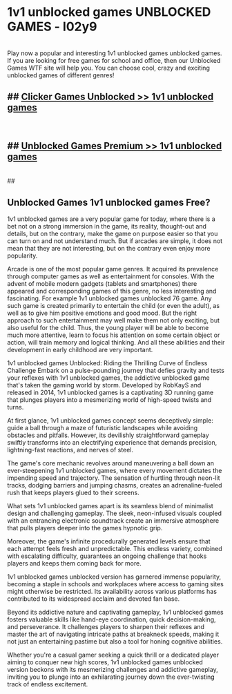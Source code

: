 # 1v1 unblocked games  UNBLOCKED GAMES - l02y9 <br>
<br>
Play now a popular and interesting 1v1 unblocked games unblocked games. If you are looking for free games for school and office, then our Unblocked Games WTF site will help you. You can choose cool, crazy and exciting unblocked games of different genres!


## ##  [Clicker Games Unblocked >> 1v1 unblocked games](http://freeplayer.one?title=1v1_unblocked_games&ref=UG)
  <br>

##  ## [Unblocked Games Premium >> 1v1 unblocked games](http://freeplayer.one?title=1v1_unblocked_games&ref=UG)
  <br>
  ##



## Unblocked Games 1v1 unblocked games Free?

1v1 unblocked games are a very popular game for today, where there is a bet not on a strong immersion in the game, its reality, thought-out and details, but on the contrary, make the game on purpose easier so that you can turn on and not understand much. But if arcades are simple, it does not mean that they are not interesting, but on the contrary even enjoy more popularity.

Arcade is one of the most popular game genres. It acquired its prevalence through computer games as well as entertainment for consoles. With the advent of mobile modern gadgets (tablets and smartphones) there appeared and corresponding games of this genre, no less interesting and fascinating. For example 1v1 unblocked games unblocked 76 game. Any such game is created primarily to entertain the child (or even the adult), as well as to give him positive emotions and good mood. But the right approach to such entertainment may well make them not only exciting, but also useful for the child. Thus, the young player will be able to become much more attentive, learn to focus his attention on some certain object or action, will train memory and logical thinking. And all these abilities and their development in early childhood are very important.

1v1 unblocked games Unblocked: Riding the Thrilling Curve of Endless Challenge
Embark on a pulse-pounding journey that defies gravity and tests your reflexes with 1v1 unblocked games, the addictive unblocked game that's taken the gaming world by storm. Developed by RobKayS and released in 2014, 1v1 unblocked games is a captivating 3D running game that plunges players into a mesmerizing world of high-speed twists and turns.

At first glance, 1v1 unblocked games concept seems deceptively simple: guide a ball through a maze of futuristic landscapes while avoiding obstacles and pitfalls. However, its devilishly straightforward gameplay swiftly transforms into an electrifying experience that demands precision, lightning-fast reactions, and nerves of steel.

The game's core mechanic revolves around maneuvering a ball down an ever-steepening 1v1 unblocked games, where every movement dictates the impending speed and trajectory. The sensation of hurtling through neon-lit tracks, dodging barriers and jumping chasms, creates an adrenaline-fueled rush that keeps players glued to their screens.

What sets 1v1 unblocked games apart is its seamless blend of minimalist design and challenging gameplay. The sleek, neon-infused visuals coupled with an entrancing electronic soundtrack create an immersive atmosphere that pulls players deeper into the games hypnotic grip.

Moreover, the game's infinite procedurally generated levels ensure that each attempt feels fresh and unpredictable. This endless variety, combined with escalating difficulty, guarantees an ongoing challenge that hooks players and keeps them coming back for more.

1v1 unblocked games unblocked version has garnered immense popularity, becoming a staple in schools and workplaces where access to gaming sites might otherwise be restricted. Its availability across various platforms has contributed to its widespread acclaim and devoted fan base.

Beyond its addictive nature and captivating gameplay, 1v1 unblocked games fosters valuable skills like hand-eye coordination, quick decision-making, and perseverance. It challenges players to sharpen their reflexes and master the art of navigating intricate paths at breakneck speeds, making it not just an entertaining pastime but also a tool for honing cognitive abilities.

Whether you're a casual gamer seeking a quick thrill or a dedicated player aiming to conquer new high scores, 1v1 unblocked games unblocked version beckons with its mesmerizing challenges and addictive gameplay, inviting you to plunge into an exhilarating journey down the ever-twisting track of endless excitement.